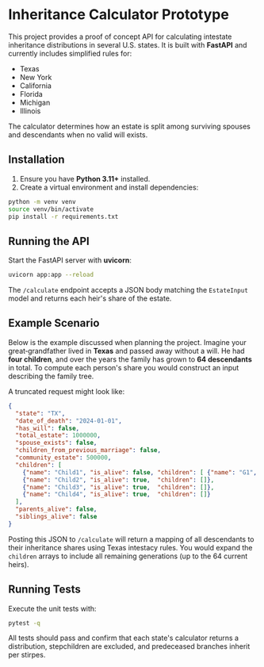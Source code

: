 # Inheritance Calculator Prototype

This project provides a proof of concept API for calculating intestate inheritance distributions in several U.S. states.  It is built with **FastAPI** and currently includes simplified rules for:

- Texas
- New York
- California
- Florida
- Michigan
- Illinois

The calculator determines how an estate is split among surviving spouses and descendants when no valid will exists.

## Installation

1. Ensure you have **Python 3.11+** installed.
2. Create a virtual environment and install dependencies:

```bash
python -m venv venv
source venv/bin/activate
pip install -r requirements.txt
```

## Running the API

Start the FastAPI server with **uvicorn**:

```bash
uvicorn app:app --reload
```

The `/calculate` endpoint accepts a JSON body matching the `EstateInput` model and returns each heir's share of the estate.

## Example Scenario

Below is the example discussed when planning the project.  Imagine your great‑grandfather lived in **Texas** and passed away without a will.  He had **four children**, and over the years the family has grown to **64 descendants** in total.  To compute each person's share you would construct an input describing the family tree.

A truncated request might look like:

```json
{
  "state": "TX",
  "date_of_death": "2024-01-01",
  "has_will": false,
  "total_estate": 1000000,
  "spouse_exists": false,
  "children_from_previous_marriage": false,
  "community_estate": 500000,
  "children": [
    {"name": "Child1", "is_alive": false, "children": [ {"name": "G1", "is_alive": true, "children": []} ]},
    {"name": "Child2", "is_alive": true,  "children": []},
    {"name": "Child3", "is_alive": true,  "children": []},
    {"name": "Child4", "is_alive": true,  "children": []}
  ],
  "parents_alive": false,
  "siblings_alive": false
}
```

Posting this JSON to `/calculate` will return a mapping of all descendants to their inheritance shares using Texas intestacy rules.  You would expand the `children` arrays to include all remaining generations (up to the 64 current heirs).

## Running Tests

Execute the unit tests with:

```bash
pytest -q
```

All tests should pass and confirm that each state's calculator returns a distribution, stepchildren are excluded, and predeceased branches inherit per stirpes.

